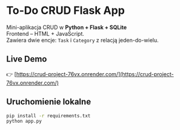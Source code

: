 # To-Do CRUD Flask App

Mini-aplikacja CRUD  w  **Python + Flask + SQLite**  
Frontend –  HTML + JavaScript.  
Zawiera dwie encje: `Task` i `Category` z relacją jeden-do-wielu.

## Live Demo

👉 [https://crud-project-76vx.onrender.com/](https://crud-project-76vx.onrender.com/)

## Uruchomienie lokalne
```bash
pip install -r requirements.txt
python app.py
